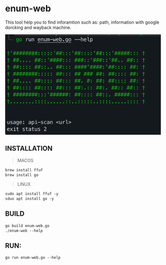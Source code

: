 # enum-web
This tool help you to find inforamtion such as: path, information with google dorcking and wayback machine.

![Image execute program](/img/start.png)
## INSTALLATION
> MACOS
```
brew install ffuf
brew install go
```
> LINUX
```
sudo apt install ffuf -y
sduo apt install go -y
```

## BUILD
```
go build enum-web.go
./enum-web --help
```

## RUN:
```
go run enum-web.go --help
```



